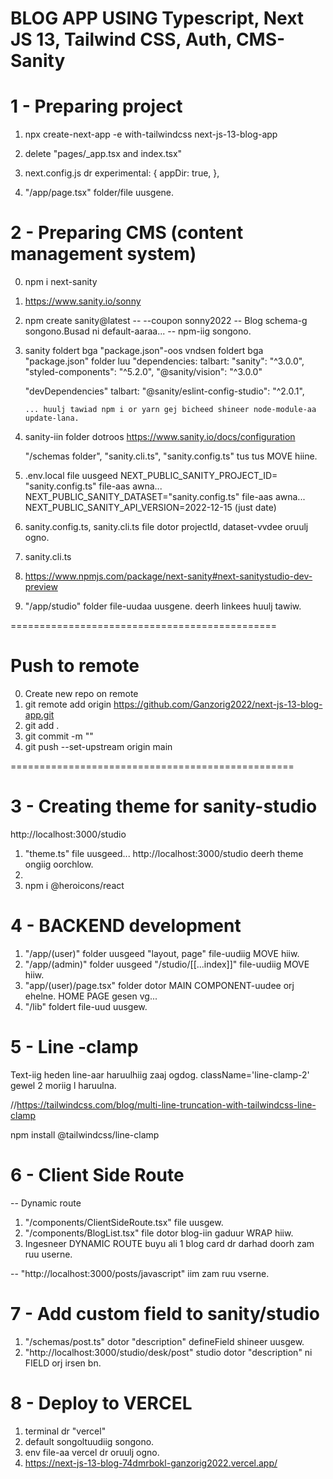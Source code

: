 # BLOG APP USING Typescript, Next JS 13, Tailwind CSS, Auth, CMS-Sanity

# 1 - Preparing project

1. npx create-next-app -e with-tailwindcss next-js-13-blog-app
2. delete "pages/\_app.tsx and index.tsx"
3. next.config.js dr
   experimental: {
   appDir: true,
   },

4. "/app/page.tsx" folder/file uusgene.

# 2 - Preparing CMS (content management system)

0.  npm i next-sanity
1.  https://www.sanity.io/sonny
2.  npm create sanity@latest -- --coupon sonny2022
    -- Blog schema-g songono.Busad ni default-aaraa...
    -- npm-iig songono.
3.  sanity foldert bga "package.json"-oos vndsen foldert bga "package.json" folder luu "dependencies: talbart:
    "sanity": "^3.0.0",
    "styled-components": "^5.2.0",
    "@sanity/vision": "^3.0.0"

    "devDependencies" talbart:
    "@sanity/eslint-config-studio": "^2.0.1",

        ... huulj tawiad npm i or yarn gej bicheed shineer node-module-aa update-lana.

4.  sanity-iin folder dotroos
    https://www.sanity.io/docs/configuration

    "/schemas folder", "sanity.cli.ts", "sanity.config.ts" tus tus MOVE hiine.

5.  .env.local file uusgeed
    NEXT_PUBLIC_SANITY_PROJECT_ID= "sanity.config.ts" file-aas awna...
    NEXT_PUBLIC_SANITY_DATASET="sanity.config.ts" file-aas awna...
    NEXT_PUBLIC_SANITY_API_VERSION=2022-12-15 (just date)
6.  sanity.config.ts, sanity.cli.ts file dotor
    projectId, dataset-vvdee oruulj ogno.
7.  sanity.cli.ts
8.  https://www.npmjs.com/package/next-sanity#next-sanitystudio-dev-preview
9.  "/app/studio" folder file-uudaa uusgene. deerh linkees huulj tawiw.

==============================================

# Push to remote

0. Create new repo on remote
1. git remote add origin https://github.com/Ganzorig2022/next-js-13-blog-app.git
2. git add .
3. git commit -m ""
4. git push --set-upstream origin main

=================================================

# 3 - Creating theme for sanity-studio

http://localhost:3000/studio

1. "theme.ts" file uusgeed...
   http://localhost:3000/studio deerh theme ongiig oorchlow.
2.
3. npm i @heroicons/react

# 4 - BACKEND development

1. "/app/(user)" folder uusgeed "layout, page" file-uudiig MOVE hiiw.
2. "/app/(admin)" folder uusgeed "/studio/[[...index]]" file-uudiig MOVE hiiw.
3. "app/(user)/page.tsx" folder dotor MAIN COMPONENT-uudee orj ehelne. HOME PAGE gesen vg...
4. "/lib" foldert file-uud uusgew.

# 5 - Line -clamp

Text-iig heden line-aar haruulhiig zaaj ogdog.
className='line-clamp-2' gewel 2 moriig l haruulna.

//https://tailwindcss.com/blog/multi-line-truncation-with-tailwindcss-line-clamp

npm install @tailwindcss/line-clamp

# 6 - Client Side Route

-- Dynamic route

1. "/components/ClientSideRoute.tsx" file uusgew.
2. "/components/BlogList.tsx" file dotor blog-iin gaduur WRAP hiiw.
3. Ingesneer DYNAMIC ROUTE buyu ali 1 blog card dr darhad doorh zam ruu userne.

-- "http://localhost:3000/posts/javascript" iim zam ruu vserne.

# 7 - Add custom field to sanity/studio

1. "/schemas/post.ts" dotor "description" defineField shineer uusgew.
2. "http://localhost:3000/studio/desk/post" studio dotor "description" ni FIELD orj irsen bn.

# 8 - Deploy to VERCEL

1. terminal dr "vercel"
2. default songoltuudiig songono.
3. env file-aa vercel dr oruulj ogno.
4. https://next-js-13-blog-74dmrbokl-ganzorig2022.vercel.app/
